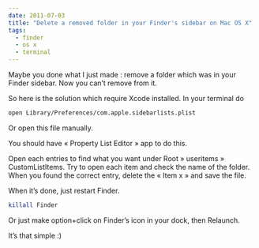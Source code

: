 ```yaml
---
date: 2011-07-03
title: "Delete a removed folder in your Finder's sidebar on Mac OS X"
tags:
  - finder
  - os x
  - terminal
---
```


Maybe you done what I just made : remove a folder which was in your Finder
sidebar. Now you can’t remove from it.

So here is the solution which require Xcode installed. In your terminal do

```bash
open Library/Preferences/com.apple.sidebarlists.plist
```

Or open this file manually.

You should have « Property List Editor » app to do this.

Open each entries to find what you want under Root » useritems »
CustomListItems. Try to open each item and check the name of the folder. When
you found the correct entry, delete the « Item x » and save the file.

When it’s done, just restart Finder.

```bash
killall Finder
```

Or just make option+click on Finder’s icon in your dock, then Relaunch.

It’s that simple :)
